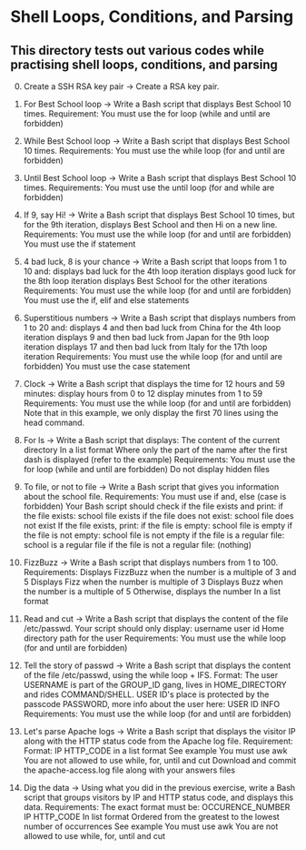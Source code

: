 # Shell Loops, Conditions, and Parsing 
## This directory tests out various codes while practising shell loops, conditions, and parsing

0. Create a SSH RSA key pair -> Create a RSA key pair.
1. For Best School loop -> Write a Bash script that displays Best School 10 times.
Requirement:
You must use the for loop (while and until are forbidden)

2. While Best School loop -> Write a Bash script that displays Best School 10 times.
Requirements:
You must use the while loop (for and until are forbidden) 

3. Until Best School loop -> Write a Bash script that displays Best School 10 times.
Requirements:
You must use the until loop (for and while are forbidden) 

4. If 9, say Hi! -> Write a Bash script that displays Best School 10 times, but for the 9th iteration, displays Best School and then Hi on a new line.
Requirements:
You must use the while loop (for and until are forbidden)
You must use the if statement

5. 4 bad luck, 8 is your chance -> Write a Bash script that loops from 1 to 10 and:
displays bad luck for the 4th loop iteration
displays good luck for the 8th loop iteration
displays Best School for the other iterations
Requirements:
You must use the while loop (for and until are forbidden)
You must use the if, elif and else statements

6. Superstitious numbers -> Write a Bash script that displays numbers from 1 to 20 and:
displays 4 and then bad luck from China for the 4th loop iteration
displays 9 and then bad luck from Japan for the 9th loop iteration
displays 17 and then bad luck from Italy for the 17th loop iteration
Requirements:
You must use the while loop (for and until are forbidden)
You must use the case statement  

7. Clock -> Write a Bash script that displays the time for 12 hours and 59 minutes:
display hours from 0 to 12
display minutes from 1 to 59
Requirements:
You must use the while loop (for and until are forbidden)
Note that in this example, we only display the first 70 lines using the head command.

8. For ls -> Write a Bash script that displays:
The content of the current directory
In a list format
Where only the part of the name after the first dash is displayed (refer to the example)
Requirements:
You must use the for loop (while and until are forbidden)
Do not display hidden files 

9. To file, or not to file -> Write a Bash script that gives you information about the school file.
Requirements:
You must use if and, else (case is forbidden)
Your Bash script should check if the file exists and print:
    if the file exists: school file exists
    if the file does not exist: school file does not exist
If the file exists, print:
    if the file is empty: school file is empty
    if the file is not empty: school file is not empty
    if the file is a regular file: school is a regular file
    if the file is not a regular file: (nothing) 
    
10. FizzBuzz -> Write a Bash script that displays numbers from 1 to 100.
Requirements:
Displays FizzBuzz when the number is a multiple of 3 and 5
Displays Fizz when the number is multiple of 3
Displays Buzz when the number is a multiple of 5
Otherwise, displays the number
In a list format 

11. Read and cut -> Write a Bash script that displays the content of the file /etc/passwd.
Your script should only display:
username
user id
Home directory path for the user
Requirements:
You must use the while loop (for and until are forbidden) 

12. Tell the story of passwd -> Write a Bash script that displays the content of the file /etc/passwd, using the while loop + IFS.
Format: The user USERNAME is part of the GROUP_ID gang, lives in HOME_DIRECTORY and rides COMMAND/SHELL. USER ID's place is protected by the passcode PASSWORD, more info about the user here: USER ID INFO
Requirements:
You must use the while loop (for and until are forbidden) 

13. Let's parse Apache logs -> Write a Bash script that displays the visitor IP along with the HTTP status code from the Apache log file.
Requirement:
Format: IP HTTP_CODE
in a list format
See example
You must use awk
You are not allowed to use while, for, until and cut
Download and commit the apache-access.log file along with your answers files

14. Dig the data -> Using what you did in the previous exercise, write a Bash script that groups visitors by IP and HTTP status code, and displays this data.
Requirements:
The exact format must be:
OCCURENCE_NUMBER IP HTTP_CODE
In list format
Ordered from the greatest to the lowest number of occurrences
See example
You must use awk
You are not allowed to use while, for, until and cut 
